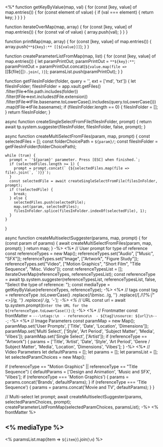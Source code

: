 <%*
  function getKeyByValue(map, val) {
    for (const [key, value] of map.entries()) {
      for (const element of value) {
        if (val === element) {
          return key;
        }
      }
    }
  }

  function iterateOverMap(map, array) {
    for (const [key, value] of map.entries()) {
      for (const val of value) {
        array.push(val);
      }
    }
  }
  
  function printMap(map, array) {
    for (const [key, value] of map.entries()) {
      array.push(`**${key}:** [[${value}]]`);
    }
  }
  
  function createParameterListFromMap(map, list) {
    for (const [key, value] of map.entries()) {
      let paramPrintOut;
      paramPrintOut = `**${key}:**`;
      paramPrintOut = paramPrintOut.concat(` ${value.map(file => `[[${file}]]`).join(`, `)}`);
      paramsList.push(paramPrintOut);
    }
  }

  function getFilesInFolder(folder, query = '', ext = ['md', 'txt']) {
    let filesInFolder;
    filesInFolder = app.vault.getFiles()
      .filter(file=>file.path.includes(folder))
      .filter(tFile=>ext.includes(tFile.extension))
      .filter(tFile=>tFile.basename.toLowerCase().includes(query.toLowerCase()))
      .map(tFile=>tFile.basename);
    if (filesInFolder.length == 0) {
      filesInFolder = [];
    }
    return filesInFolder;
  }

  async function createSingleSelectFromFile(filesInFolder, prompt) {
    return await tp.system.suggester(filesInFolder, filesInFolder, false, prompt);
  }

  async function createMultiSelectFromFiles(param, map, prompt) {
    const selectedFiles = [];
    const folderChoicePath = `${param}/`;
    const filesInFolder = getFilesInFolder(folderChoicePath);
    
    while (true) {
      prompt = `'${param}' parameter. Press [ESC] when finished.`;
      if (selectedFiles.length >= 1) {
        prompt = prompt.concat(` {${selectedFiles.map(file => file).join(`, `)}}`);
      }
      const selectedFile = await createSingleSelectFromFile(filesInFolder, prompt);
      if (!selectedFile) {
        break;
      } else {
        selectedFiles.push(selectedFile);
        map.set(param, selectedFiles);
        filesInFolder.splice(filesInFolder.indexOf(selectedFile), 1);
      }
    }
  }

  async function createMultiselectSuggester(params, map, prompt) {
    for (const param of params) {
      await createMultiSelectFromFiles(param, map, prompt);
    }
    return map;
  }
-%>
<%*
  // User prompt for type of reference
  const referenceTypes = new Map();
  referenceTypes.set("Audio", ["Music", "SFX"]);
  referenceTypes.set("Image", ["Artwork", "Figure Study"]);
  referenceTypes.set("Video", ["Motion Graphics", "Short Film", "Title Sequence", "Misc. Video"]);
  const referenceTypesList = [];
  iterateOverMap(referenceTypes, referenceTypesList);
  const referenceType = await tp.system.suggester(referenceTypesList, referenceTypesList,
    false, "Select the type of reference: ");
  const mediaType = getKeyByValue(referenceTypes, referenceType);
-%>
<%*
  // tags
  const tag = referenceType
    .toLowerCase()
    .replace(/\bmisc\. /g, '')
    .replace(/[./\\?%*:|"<>]/g, '')
    .replace(/ /g, '-');
-%>
<%*
  // URL
  const url = await tp.system.prompt(`Enter the URL for the ${referenceType.toLowerCase()}:`);
-%>
<%*
  // Frontmatter
  const frontMatter = `---\ntags:\n  - reference\n  - ${tag}\nsource: ${url}\n---`;
-%>
<%*
  // Image Parameters
  const paramMap = new Map();
  paramMap.set('User Prompts', ['Title', 'Date', 'Location', 'Dimensions']);
  paramMap.set('Multi Select', ['Style', 'Art Period', 'Subject Matter', 'Media', 'Vibes']);
  paramMap.set('Single Select', ['Artist']);
  if (referenceType == "Artwork") {
    params = ['Title', 'Artist', 'Date', 'Style', 'Art Period', 'Genre / Subject Matter', 'Media', 'Location', 'Dimensions', 'Vibes'];
  }
-%>
<%*
  // Video Parameters
  let defaultParams = [];
  let params = [];
  let paramsList = [];
  let selectedParamChoices = new Map();

  if (referenceType == "Motion Graphics" || referenceType == "Title Sequence") {
    defaultParams = ['Design and Animation', 'Music and SFX', 'Vibes'];
    if (referenceType === 'Motion Graphics') {
      params = params.concat('Brands', defaultParams);
    }
    if (referenceType === 'Title Sequence') {
      params = params.concat('Movie and TV', defaultParams);
    }
  }
  
  // Multi-select
  let prompt;
  await createMultiselectSuggester(params, selectedParamChoices, prompt);
  createParameterListFromMap(selectedParamChoices, paramsList);
-%>
<% frontMatter %>
## <% mediaType %>

<% paramsList.map(item => `${item}`).join(`\n`) %>